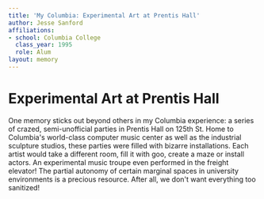 ```yaml
---
title: 'My Columbia: Experimental Art at Prentis Hall'
author: Jesse Sanford
affiliations:
- school: Columbia College
  class_year: 1995
  role: Alum
layout: memory
---
```


# Experimental Art at Prentis Hall

One memory sticks out beyond others in my Columbia experience: a series of crazed, semi-unofficial parties in Prentis Hall on 125th St.  Home to Columbia's world-class computer music center as well as the industrial sculpture studios, these parties were filled with bizarre installations.  Each artist would take a different room, fill it with goo, create a maze or install actors.  An experimental music troupe even performed in the freight elevator!  The partial autonomy of certain marginal spaces in university environments is a precious resource.  After all, we don't want everything too sanitized!
